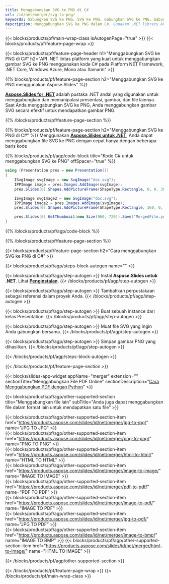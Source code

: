 ```yaml
---
title: Menggabungkan SVG ke PNG di C#
url: /id/net/merger/svg-to-png/
keywords: Gabungkan SVG ke PNG, SVG ke PNG, Gabungkan SVG ke PNG, Gabungkan SVG ke PNG, C# API, Perpustakaan .NET
description: Menggabungkan SVG ke PNG dalam C#. Gunakan .NET library API untuk menggabungkan file SVG dan PNG
---
```


{{< blocks/products/pf/main-wrap-class isAutogenPage="true" >}}
{{< blocks/products/pf/feature-page-wrap >}}

{{< blocks/products/pf/feature-page-header h1="Menggabungkan SVG ke PNG di C#" h2="API .NET lintas platform yang kuat untuk menggabungkan gambar SVG ke PNG menggunakan kode C# pada Platform NET Framework, .NET Core, Windows Azure, Mono atau Xamarin" >}}

{{% blocks/products/pf/feature-page-section h2="Menggabungkan SVG ke PNG menggunakan Aspose.Slides" %}}

[**Aspose.Slides for .NET**](https://products.aspose.com/slides/id/net/) adalah pustaka .NET andal yang digunakan untuk menggabungkan dan memanipulasi presentasi, gambar, dan file lainnya. Saat Anda menggabungkan SVG ke PNG, Anda menggabungkan gambar SVG secara efektif untuk mendapatkan gambar PNG.

{{% /blocks/products/pf/feature-page-section %}}




{{% blocks/products/pf/feature-page-section  h2="Menggabungkan SVG ke PNG di C#" %}}
Menggunakan [**Aspose.Slides untuk .NET**](https://products.aspose.com/slides/id/net/), Anda dapat menggabungkan file SVG ke PNG dengan cepat hanya dengan beberapa baris kode

{{% blocks/products/pf/agp/code-block title="Kode C# untuk menggabungkan SVG ke PNG" offSpacer="true" %}}
```cs
using (Presentation pres = new Presentation())
{
    ISvgImage svgImage = new SvgImage("doc.svg");
    IPPImage image = pres.Images.AddImage(svgImage);
    pres.Slides[0].Shapes.AddPictureFrame(ShapeType.Rectangle, 0, 0, 360, 540, image);

    ISvgImage svgImage2 = new SvgImage("doc.svg");
    IPPImage image2 = pres.Images.AddImage(svgImage);
    pres.Slides[0].Shapes.AddPictureFrame(ShapeType.Rectangle, 360, 0, 360, 540, image2);

    pres.Slides[0].GetThumbnail(new Size(960, 720)).Save("MergedFile.png", ImageFormat.Png);
}
```
{{% /blocks/products/pf/agp/code-block %}}

{{% /blocks/products/pf/feature-page-section %}}




{{< blocks/products/pf/feature-page-section  h2="Cara menggabungkan SVG ke PNG di C#" >}}


{{< blocks/products/pf/agp/steps-block-autogen name="" >}}


{{< blocks/products/pf/agp/step-autogen >}}
Instal **Aspose.Slides untuk .NET**. Lihat [**Penginstalan**](https://docs.aspose.com/slides/net/installation/).
{{< /blocks/products/pf/agp/step-autogen >}}

{{< blocks/products/pf/agp/step-autogen >}}
Tambahkan perpustakaan sebagai referensi dalam proyek Anda.
{{< /blocks/products/pf/agp/step-autogen >}}

{{< blocks/products/pf/agp/step-autogen >}}
Buat sebuah instance dari kelas Presentation.
{{< /blocks/products/pf/agp/step-autogen >}}

{{< blocks/products/pf/agp/step-autogen >}}
Muat file SVG yang ingin Anda gabungkan bersama.
{{< /blocks/products/pf/agp/step-autogen >}}

{{< blocks/products/pf/agp/step-autogen >}}
Simpan gambar PNG yang dihasilkan.
{{< /blocks/products/pf/agp/step-autogen >}}


{{< /blocks/products/pf/agp/steps-block-autogen >}}


{{< /blocks/products/pf/feature-page-section >}}




{{< blocks/slides-app-widget  appName="merger" extension="" sectionTitle="Menggabungkan File PDF Online" sectionDescription="[Cara Menggabungkan PDF dengan Python](https://products.aspose.com/slides/id/python-net/merge/pdf/)" >}}

{{< blocks/products/pf/agp/other-supported-section title="Menggabungkan file lain" subTitle="Anda juga dapat menggabungkan file dalam format lain untuk mendapatkan satu file" >}}
  
{{< blocks/products/pf/agp/other-supported-section-item href="https://products.aspose.com/slides/id/net/merger/jpg-to-jpg/" name="JPG TO JPG" >}}  
{{< blocks/products/pf/agp/other-supported-section-item href="https://products.aspose.com/slides/id/net/merger/png-to-png/" name="PNG TO PNG" >}}  
{{< blocks/products/pf/agp/other-supported-section-item href="https://products.aspose.com/slides/id/net/merger/html-to-html/" name="HTML TO HTML" >}}  
{{< blocks/products/pf/agp/other-supported-section-item href="https://products.aspose.com/slides/id/net/merger/image-to-image/" name="IMAGE TO IMAGE" >}}  
{{< blocks/products/pf/agp/other-supported-section-item href="https://products.aspose.com/slides/id/net/merger/pdf-to-pdf/" name="PDF TO PDF" >}}  
{{< blocks/products/pf/agp/other-supported-section-item href="https://products.aspose.com/slides/id/net/merger/image-to-pdf/" name="IMAGE TO PDF" >}}  
{{< blocks/products/pf/agp/other-supported-section-item href="https://products.aspose.com/slides/id/net/merger/jpg-to-pdf/" name="JPG TO PDF" >}}  
{{< blocks/products/pf/agp/other-supported-section-item href="https://products.aspose.com/slides/id/net/merger/image-to-bmp/" name="IMAGE TO BMP" >}} 
{{< blocks/products/pf/agp/other-supported-section-item href="https://products.aspose.com/slides/id/net/merger/html-to-image/" name="HTML TO IMAGE" >}}  
  


{{< /blocks/products/pf/agp/other-supported-section >}}

{{< /blocks/products/pf/feature-page-wrap >}}
{{< /blocks/products/pf/main-wrap-class >}}